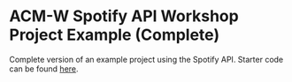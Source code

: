 # ACM-W Spotify API Workshop Project Example (Complete)
Complete version of an example project using the Spotify API. Starter code can be found [here](https://github.com/jgeorge37/acmw-spotify-workshop-starter).
